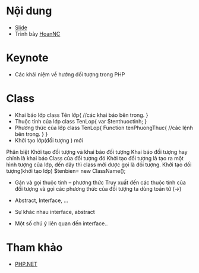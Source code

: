 # Nội dung

+ [Slide](002-slide.pptx)
+ Trình bày [HoanNC](https://github.com/hoannc54)

# Keynote

+ Các khái niệm về hướng đối tượng trong PHP
# Class
+ Khai báo lớp
class Tên lớp{
     //các khai báo bên trong. 
}
+ Thuộc tính của lớp
class TenLop{
	  var $tenthuoctinh;
}
+ Phương thức của lớp
class TenLop{
	 Function tenPhuongThuc{
	   //các lệnh bên trong. 
  }
}
+ Khởi tạo lớp(đối tượng ) mới

Phân biệt Khởi tạo đối tượng và khai báo đối tượng
Khai báo đối tượng hay chính là khai báo Class của đối tượng đó
Khởi tạo đối tượng là tạo ra một hình tượng của lớp, đến đây thì class mới được gọi là đối tượng. 
Khởi tạo đối tượng(khởi tạo lớp)
$tenbien= new ClassName();
+ Gán và gọi thuộc tính – phương thức
Truy xuất đến các thuộc tính của đối tượng và gọi các phương thức của đối tượng ta dùng toán tử (->)
 + Abstract, Interface, ...
 
+ Sự khác nhau interface, abstract
+ Một số chú ý liên quan đến interface..

# Tham khảo

+ [PHP.NET]()
